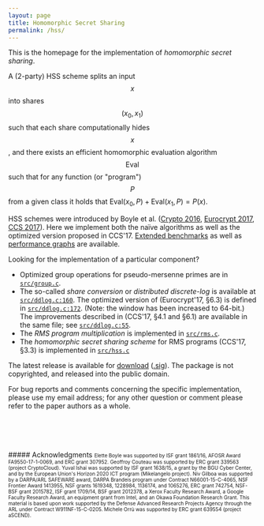 ```yaml
---
layout: page
title: Homomorphic Secret Sharing
permalink: /hss/
---
```


This is the homepage for the implementation of _homomorphic secret sharing_.

A (2-party) HSS scheme splits an input $$x$$ into shares $$(x_0, x_1)$$
such  that each share  computationally hides  $$x$$, and there
exists an efficient homomorphic evaluation algorithm $$\mathsf{Eval}$$ such that
for any function (or "program") $$P$$ from a given class it holds that
$\mathsf{Eval}(x_0,P)+\mathsf{Eval}(x_1,P)=P(x)$.

HSS schemes were introduced by Boyle et al. ([Crypto 2016](https://eprint.iacr.org/2016/585),
[Eurocrypt 2017](https://eprint.iacr.org/2017/150),
[CCS 2017](https://acmccs.github.io/papers/p2105-boyleA.pdf)).
Here we implement both the naïve algorithms as well as the optimized version proposed in CCS'17.
[Extended benchmarks](benchmarks/) as well as
[performance graphs](benchmarks/Intel.Core.i7-3537U/summary.html) are available.

Looking for the implementation of a particular component?
* Optimized group operations for pseudo-mersenne primes are in
[`src/group.c`](https://git.tumbolandia.net/maker/hss/src/master/src/group.c).
* The so-called _share conversion_ or _distributed discrete-log_ is available at
[`src/ddlog.c:160`](https://git.tumbolandia.net/maker/hss/src/master/src/ddlog.c#L160).
The optimized version of (Eurocrypt'17, §6.3) is defined in
[`src/ddlog.c:172`](https://git.tumbolandia.net/maker/hss/src/master/src/ddlog.c#L172).
(Note: the window has been increased to 64-bit.)
The improvements described in (CCS'17, §4.1 and §6.1) are available in the same
file; see
[`src/ddlog.c:55`](https://git.tumbolandia.net/maker/hss/src/master/src/ddlog.c#L55).
* The _RMS program multiplication_ is implemented in [`src/rms.c`](https://git.tumbolandia.net/maker/hss/src/master/src/rms.c).
* The _homomorphic secret sharing scheme_  for RMS programs (CCS'17, §3.3) is implemented in
[`src/hss.c`](https://git.tumbolandia.net/maker/hss/src/master/src/hss.c)

The latest release is available for [download](download/hss-0.1.tar.xz)
([.sig](download/hss-0.1.tar.xz.asc)).
The package is not copyrighted, and released into the public domain.

For bug reports and comments concerning the specific implementation, please use my email
address; for any other question or comment please refer to the paper authors as a whole.



<br />
<br />
<br />
<br />
##### Acknowledgments

<font size="1">
Elette Boyle was supported by ISF grant 1861/16, AFOSR Award FA9550-17-1-0069, and ERC grant 307952.
Geoffroy Couteau was supported by ERC grant 339563 (project CryptoCloud).
Yuval Ishai was supported by ISF grant 1638/15, a grant by the BGU Cyber Center, and by the European Union's Horizon 2020 ICT program (Mikelangelo project).
Niv Gilboa was supported by a DARPA/ARL SAFEWARE award, DARPA Brandeis program under Contract N66001-15-C-4065, NSF Frontier Award 1413955, NSF grants 1619348, 1228984, 1136174, and 1065276, ERC grant 742754, NSF-BSF grant 2015782, ISF grant 1709/14, BSF grant 2012378, a Xerox Faculty Research Award, a Google Faculty Research Award, an equipment grant from Intel, and an Okawa Foundation Research Grant.
This material is based upon work supported by the Defense Advanced Research Projects Agency through the ARL under Contract W911NF-15-C-0205.
Michele Orrù was supported by ERC grant 639554 (project aSCEND).
</font>
